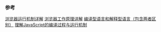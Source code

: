 

### 参考

[浏览器运行机制详解](https://www.cnblogs.com/caiyy/p/10406934.html)
[浏览器工作原理详解](https://blog.csdn.net/dangnian/article/details/50876241)
[编译型语言和解释型语言（包含两者区别）](http://c.biancheng.net/view/4136.html)
[理解JavaScript的编译过程与运行机制](https://blog.csdn.net/wsymcxy/article/details/81406852)